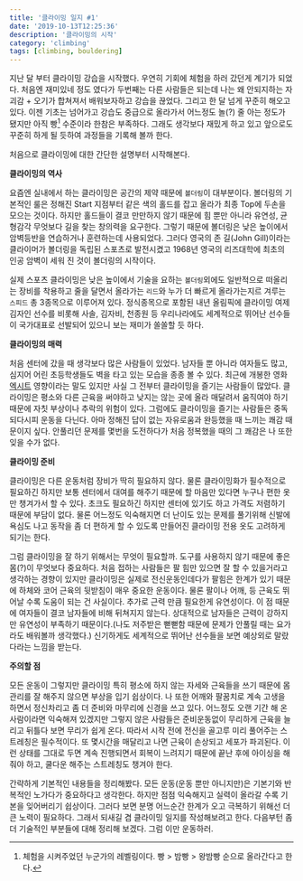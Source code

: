 ```yaml
---
title: '클라이밍 일지 #1'
date: '2019-10-13T12:25:36'
description: '클라이밍의 시작'
category: 'climbing'
tags: [climbing, bouldering]
---
```


지난 달 부터 클라이밍 강습을 시작했다. 우연히 기회에 체험을 하러 갔던게 계기가 되었다. 처음엔 재미있네 정도 였다가 두번째는 다른 사람들은 되는데 나는 왜 안되지하는 자괴감 + 오기가 합쳐져서 배워보자하고 강습을 끊었다. 그리고 한 달 넘게 꾸준히 해오고 있다. 이젠 기초는 넘어가고 강습도 중급으로 올라가서 어느정도 놀(?) 줄 아는 정도가 됐지만 아직 빵[^1] 수준이라 한참은 부족하다. 그래도 생각보다 재밌게 하고 있고 앞으로도 꾸준히 하게 될 듯하여 과정들을 기록해 볼까 한다.

처음으로 클라이밍에 대한 간단한 설명부터 시작해본다.

**클라이밍의 역사**

요즘엔 실내에서 하는 클라이밍은 공간의 제약 때문에 `볼더링`이 대부분이다. 볼더링의 기본적인 룰은 정해진 Start 지점부터 같은 색의 홀드를 잡고 올라가 최종 Top에 두손을 모으는 것이다. 하지만 홀드들이 결코 만만하지 않기 때문에 힘 뿐만 아니라 유연성, 균형감각 무엇보다 길을 찾는 창의력을 요구한다. 그렇기 때문에
볼더링은 낮은 높이에서 암벽등반을 연습하거나 훈련하는데 사용되었다. 그러다 영국의 존 길(John Gill)이라는 클라이머가 볼더링을 독립된 스포츠로 발전시켰고 1968년 영국의 리즈대학에 최초의 인공 암벽이 세워 진 것이 볼더링의 시작이다.

실제 스포츠 클라이밍은 낮은 높이에서 기술을 요하는 `볼더링`외에도 일반적으로 떠올리는 장비를 착용하고 줄을 달면서 올라가는 `리드`와 누가 더 빠르게 올라가는지르 겨루는 `스피드` 총 3종목으로 이루어져 있다.
정식종목으로 포함된 내년 올림픽에 클라이밍 여제 김자인 선수를 비롯해 사솔, 김자비, 천종원 등 우리나라에도 세계적으로 뛰어난 선수들이 국가대표로 선발되어 있으니 보는 재미가 쏠쏠할 듯 하다.

**클라이밍의 매력**

처음 센터에 갔을 때 생각보다 많은 사람들이 있었다. 남자들 뿐 아니라 여자들도 많고, 심지어 어린 초등학생들도 벽을 타고 있는 모습을 종종 볼 수 있다. 최근에 개봉한 영화 [엑시트](https://page.kakao.com/home?seriesId=53616114) 영향이라는 말도 있지만 사실 그 전부터 클라이밍을 즐기는 사람들이 많았다. 클라이밍은 평소와 다른 근육을 써야하고 낮지는 않는 곳에 올라 매달려서 움직여야 하기 때문에 자칫 부상이나 추락의 위험이 있다. 그럼에도 클라이밍을 즐기는 사람들은 중독되다시피 운동을 다닌다. 아마 정해진 답이 없는 자유로움과 완등했을 때 느끼는 쾌감 때문이지 싶다. 안풀리던 문제를 몇번을 도전하다가 처음 정복했을 때의 그 쾌감은 나 또한 잊을 수가 없다.

**클라이밍 준비**

클라이밍은 다른 운동처럼 장비가 딱히 필요하지 않다. 물론 클라이밍화가 필수적으로 필요하긴 하지만 보통 센터에서 대여를 해주기 때문에 할 마음만 있다면 누구나 편한 옷만 챙겨가서 할 수 있다. 초크도 필요하긴 하지만 센터에 있기도 하고 가격도 저렴하기 때문에 부담이 없다. 물론 어느정도 익숙해지면 더 난이도 있는 문제를 풀기위해 신발에 욕심도 나고 동작을 좀 더 편하게 할 수 있도록 만들어진 클라이밍 전용 옷도 고려하게 되기는 한다.

그럼 클라이밍을 잘 하기 위해서는 무엇이 필요할까. 도구를 사용하지 않기 때문에 좋은 몸(?)이 무엇보다 중요하다. 처음 접하는 사람들은 팔 힘만 있으면 잘 할 수 있을거라고 생각하는 경향이 있지만 클라이밍은 실제로 전신운동인데다가 팔힘은 한계가 있기 때문에 하체와 코어 근육의 뒷받침이 매우 중요한 운동이다. 물론 팔이나 어깨, 등 근육도 뛰어날 수록 도움이 되는 건 사실이다. 추가로 근력 만큼 필요한게 유연성이다. 이 점 때문에 여자들이 결코 남자들에 비해 뒤쳐지지 않는다. 상대적으로 남자들은 근력이 강하지만 유연성이 부족하기 때문이다.(나도 저주받은 뻗뻗함 때문에 문제가 안풀릴 때는 요가라도 배워볼까 생각했다.) 신기하게도 세계적으로 뛰어난 선수들을 보면 예상외로 말랐다라는 느낌을 받는다.

**주의할 점**

모든 운동이 그렇지만 클라이밍 특히 평소에 하지 않는 자세와 근육들을 쓰기 때문에 몸관리를 잘 해주지 않으면 부상을 입기 쉽상이다. 나 또한 어깨와 팔꿈치로 계속 고생을 하면서 정신차리고 좀 더 준비와 마무리에 신경을 쓰고 있다. 어느정도 오랜 기간 해 온 사람이라면 익숙해져 있겠지만 그렇지 않은 사람들은 준비운동없이 무리하게 근육을 늘리고 뒤틀다 보면 무리가 쉽게 온다. 따라서 시작 전에 전신을 골고루 미리 풀어주는 스트레칭은 필수적이다. 또 몇시간을 매달리고 나면 근육이 손상되고 세포가 파괴된다. 이런 상태를 그대로 두면 계속 진행되면서 회복이 느려지기 때문에 끝난 후에 아이싱을 해줘야 하고, 쿨다운 해주는 스트레칭도 챙겨야 한다.

간략하게 기본적인 내용들을 정리해봤다. 모든 운동(운동 뿐만 아니지만)은 기본기와 반복적인 노가다가 중요하다고 생각한다. 하지만 점점 익숙해지고 실력이 올라갈 수록 기본을 잊어버리기 쉽상이다. 그러다 보면 분명 어느순간 한계가 오고 극복하기 위해선 더 큰 노력이 필요하다. 그래서 되새길 겸 클라이밍 일지를 작성해보려고 한다. 다음부턴 좀 더 기술적인 부분들에 대해 정리해 보겠다. 그럼 이만 운동하러.

[^1]: 체험을 시켜주었던 누군가의 레벨링이다. 빵 > 밤빵 > 왕밤빵 순으로 올라간다고 한다.
